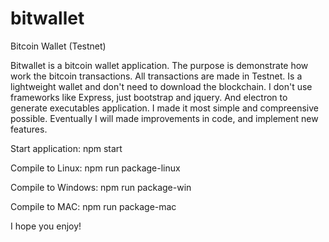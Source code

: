 # bitwallet
Bitcoin Wallet (Testnet)

Bitwallet is a bitcoin wallet application. The purpose is demonstrate how work the bitcoin transactions. All transactions are made in Testnet. Is a lightweight wallet and don't need to download the blockchain. 
I don't use frameworks like Express, just bootstrap and jquery. And electron to generate executables application.
I made it most simple and compreensive possible. Eventually I will made improvements in code, and implement new features. 

Start application:
npm start

Compile to Linux:
npm run package-linux

Compile to Windows:
npm run package-win

Compile to MAC:
npm run package-mac

I hope you enjoy!



